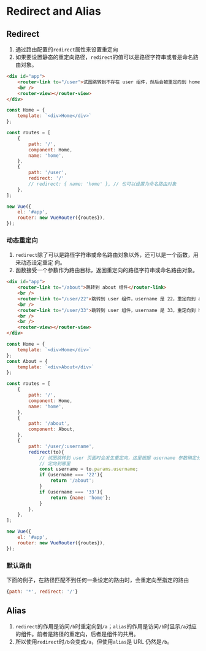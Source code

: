 # Redirect and Alias










## Redirect
1. 通过路由配置的`redirect`属性来设置重定向
2. 如果要设置静态的重定向路径，`redirect`的值可以是路径字符串或者是命名路由对象。

```html
<div id="app">
    <router-link to="/user">试图跳转到不存在 user 组件，然后会被重定向到 home 组件</router-link>
    <br />
    <router-view></router-view>
</div>
```
```js
const Home = {
    template: `<div>Home</div>`
};

const routes = [
    {
        path: '/',
        component: Home,
        name: 'home',
    },
    {
        path: '/user',
        redirect: '/'
        // redirect: { name: 'home' }, // 也可以设置为命名路由对象
    },
];

new Vue({
    el: '#app',
    router: new VueRouter({routes}),
});
```

### 动态重定向
1. `redirect`除了可以是路径字符串或命名路由对象以外，还可以是一个函数，用来动态设定重定
向。
2. 函数接受一个参数作为路由目标，返回重定向的路径字符串或命名路由对象。

```html
<div id="app">
    <router-link to="/about">跳转到 about 组件</router-link>
    <br />
    <router-link to="/user/22">跳转到 user 组件，username 是 22，重定向到 about 组件</router-link>
    <br />
    <router-link to="/user/33">跳转到 user 组件，username 是 33，重定向到 home 组件</router-link>
    <br />
    <br />
    <router-view></router-view>
</div>
```
```js
const Home = {
    template: `<div>Home</div>`
};
const About = {
    template: `<div>About</div>`
};

const routes = [
    {
        path: '/',
        component: Home,
        name: 'home',
    },
    {
        path: '/about',
        component: About,
    },
    {
        path: '/user/:username',
        redirect(to){
            // 试图跳转到 user 页面时会发生重定向，这里根据 username 参数确定分别重
            // 定向到哪里
            const username = to.params.username;
            if (username === '22'){
                return '/about';
            }
            if (username === '33'){
                return {name: 'home'};
            }
        },
    },
];

new Vue({
    el: '#app',
    router: new VueRouter({routes}),
});
```

### 默认路由
下面的例子，在路径匹配不到任何一条设定的路由时，会重定向至指定的路由
```js
{path: '*', redirect: '/'}
```


## Alias
1. `redirect`的作用是访问`/b`时重定向到`/a`；`alias`的作用是访问`/b`时显示`/a`对应
的组件。前者是路径的重定向，后者是组件的共用。
3. 所以使用`redirect`时`/b`会变成`/a`，但使用`alias`是 URL 仍然是`/b`。
